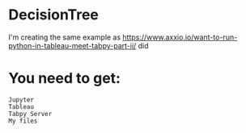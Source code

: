 # DecisionTree
I'm creating the same example as https://www.axxio.io/want-to-run-python-in-tableau-meet-tabpy-part-ii/ did

# You need to get:
	Jupyter	
	Tableau
	Tabpy Server
	My files

